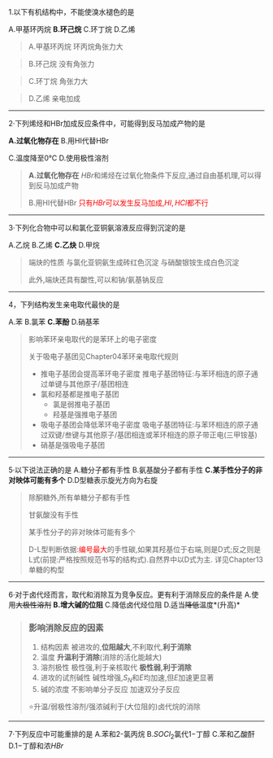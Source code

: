 1.以下有机结构中，不能使溴水褪色的是

A.甲基环丙烷	**B.环己烷**	C.环丁烷	D.乙烯

>   A.甲基环丙烷
>   	环丙烷角张力大

>   B.环己烷
>   	没有角张力

>   C.环丁烷
>   		角张力大

>   D.乙烯
>   	亲电加成

---

2·下列烯烃和HBr加成反应条件中，可能得到反马加成产物的是

**A.过氧化物存在**  	B.用HI代替HBr 

C.温度降至0℃		D.使用极性溶剂

>**A.过氧化物存在** 
>	$HBr$和烯烃在过氧化物条件下反应,通过自由基机理,可以得到反马加成产物
>
>B.用HI代替HBr 
>	<font color="red">只有$HBr$可以发生反马加成,$HI,HCl$都不行</font>

---

3·下列化合物中可以和氯化亚铜氨溶液反应得到沉淀的是

A.乙烷 	B.乙烯	**C.乙炔**	D.甲烷

>   端炔的性质
>   与氯化亚铜氨生成砖红色沉淀
>   与硝酸银铵生成白色沉淀
>
>   此外,端炔还具有酸性,可以和钠/氨基钠反应

---

4，下列结构发生亲电取代最快的是

A.苯	B.氯苯	**C.苯酚**	D.硝基苯

>影响苯环亲电取代的是苯环上的电子密度
>
>关于吸电子基团见Chapter04苯环亲电取代规则
>
>+   推电子基团会提高苯环电子密度
>    推电子基团特征:与苯环相连的原子通过单键与其他原子/基团相连
>    +   氯和羟基都是推电子基团
>        +   氯是弱推电子基团
>        +   羟基是强推电子基团
>+   吸电子基团会降低苯环电子密度
>    吸电子基团特征:与苯环相连的原子通过双键/叁键与其他原子/基团相连或苯环相连的原子带正电(三甲铵基)
>    +   硝基是强吸电子基团

---

5·以下说法正确的是
A.糖分子都有手性
B.氨基酸分子都有手性
**C.某手性分子的非对映体可能有多个**
D.D型糖表示旋光方向为右旋

>   除酮糖外,所有单糖分子都有手性
>
>   甘氨酸没有手性
>
>   某手性分子的非对映体可能有多个
>
>   D-L型判断依据:<font color="red">编号最大</font>的手性碳,如果其羟基位于右端,则是D式;反之则是L式(前提:严格按照规范书写的结构式).自然界中以D式为主.
>   详见Chapter13单糖的构型

---

6·对于卤代烃而言，取代和消除互为竞争反应。更有利于消除反应的条件是
A.使用~~大极性溶剂~~ 	**B.增大碱的位阻** 	C.降低卤代烃位阻 	D.适当~~降低~~温度*(升高)*

>   ### 影响消除反应的因素
>
>   1. 结构因素
>       被进攻的,**位阻越大**,不利取代,**利于消除**
>   2. 温度
>       **升温利于消除**(消除的活化能越大)
>   3. 溶剂极性
>       极性强,利于亲核取代
>       **极性弱,利于消除**
>   4. 进攻的试剂碱性
>       碱性增强,$S_N$和$E$均加速,但$E$加速更显著
>   5. 碱的浓度
>       不影响单分子反应
>       加速双分子反应
>
>   ⭐升温/弱极性溶剂/强浓碱利于(大位阻的)卤代烷的消除

---

7·下列反应中可能重排的是
A.苯和2-氯丙烷 	B.$SOCl_2$氯代$1-$丁醇 	C.苯和乙酸酐	D.$1-$丁醇和浓$HBr$

